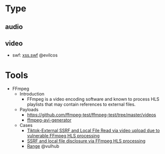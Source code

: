 # Type
## audio

## video
- swf:  [xss.swf](https://github.com/evilcos/xss.swf) @evilcos

# Tools
- FFmpeg
  - Introduction
    - FFmpeg is a video encoding software and known to process HLS playlists that may contain references to external files.
  - Payloads
    - https://github.com/ffmpeg-test/ffmpeg-test/tree/master/videos
    - [ffmpeg-avi-generator](https://github.com/neex/ffmpeg-avi-m3u-xbin)
  - Cases
    - [Tiktok-External SSRF and Local File Read via video upload due to vulnerable FFmpeg HLS processing](https://hackerone.com/reports/1062888)
    - [SSRF and local file disclosure via FFmpeg HLS processing](https://hackerone.com/reports/237381)
    - [Range](https://vulhub.org/#/environments/ffmpeg/phdays/) @vulhub
